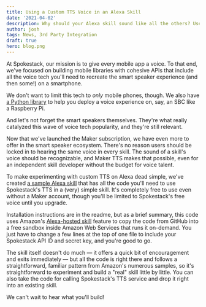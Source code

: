 ```yaml
---
title: Using a Custom TTS Voice in an Alexa Skill
date: '2021-04-02'
description: Why should your Alexa skill sound like all the others? Use Spokestack's custom TTS to make your skill stand out!
author: josh
tags: News, 3rd Party Integration
draft: true
hero: blog.png
---
```


At Spokestack, our mission is to give every mobile app a voice. To that end, we've focused on building mobile libraries with cohesive APIs that include all the voice tech you'll need to recreate the smart speaker experience (and then some!) on a smartphone.

We don't want to limit this tech to _only_ mobile phones, though. We also have [a Python library](https://github.com/spokestack/spokestack-python/) to help you deploy a voice experience on, say, an SBC like a Raspberry Pi.

And let's not forget the smart speakers themselves. They're what really catalyzed this wave of voice tech popularity, and they're still relevant.

Now that we've launched the Maker subscription, we have even more to offer in the smart speaker ecosystem. There's no reason users should be locked in to hearing the same voice in every skill. The sound of a skill's voice should be recognizable, and Maker TTS makes that possible, even for an independent skill developer without the budget for voice talent.

To make experimenting with custom TTS on Alexa dead simple, we've created [a sample Alexa skill](https://github.com/spokestack/alexa-custom-tts) that has all the code you'll need to use Spokestack's TTS in a (very) simple skill. It's completely free to use even without a Maker account, though you'll be limited to Spokestack's free voice until you upgrade.

Installation instructions are in the readme, but as a brief summary, this code uses Amazon's [Alexa-hosted skill](https://developer.amazon.com/en-US/docs/alexa/hosted-skills/build-a-skill-end-to-end-using-an-alexa-hosted-skill.html) feature to copy the code from GitHub into a free sandbox inside Amazon Web Services that runs it on-demand. You just have to change a few lines at the top of one file to include your Spokestack API ID and secret key, and you're good to go.

The skill itself doesn't do much — it offers a quick bit of encouragement and exits immediately — but all the code is right there and follows a straightforward, familiar pattern from Amazon's numerous samples, so it's straightforward to experiment and build a "real" skill little by little. You can also take the code for calling Spokestack's TTS service and drop it right into an existing skill.

We can't wait to hear what you'll build!
